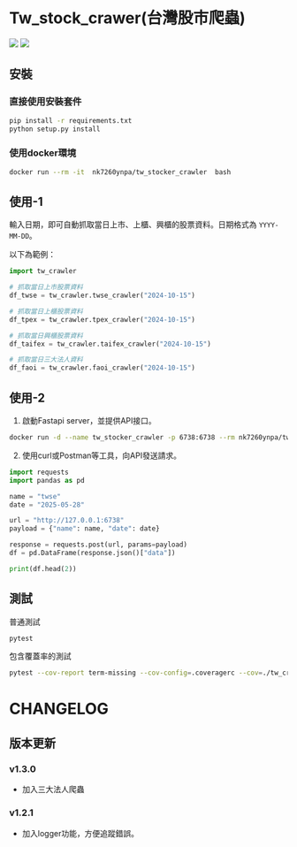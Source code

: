 # Tw_stock_crawer(台灣股市爬蟲)
![](https://img.shields.io/static/v1?label=python&message=3.8>=&color=blue)
[![](https://img.shields.io/static/v1?label=license&message=MIT&color=green)](./License.txt)

## 安裝

### 直接使用安裝套件
```bash
pip install -r requirements.txt
python setup.py install
```

### 使用docker環境
```bash
docker run --rm -it  nk7260ynpa/tw_stocker_crawler  bash
```

## 使用-1

輸入日期，即可自動抓取當日上市、上櫃、興櫃的股票資料。日期格式為 `YYYY-MM-DD`。

以下為範例：

```python
import tw_crawler

# 抓取當日上市股票資料
df_twse = tw_crawler.twse_crawler("2024-10-15")

# 抓取當日上櫃股票資料
df_tpex = tw_crawler.tpex_crawler("2024-10-15")

# 抓取當日興櫃股票資料
df_taifex = tw_crawler.taifex_crawler("2024-10-15")

# 抓取當日三大法人資料
df_faoi = tw_crawler.faoi_crawler("2024-10-15")
```

## 使用-2
1. 啟動Fastapi server，並提供API接口。

```bash
docker run -d --name tw_stocker_crawler -p 6738:6738 --rm nk7260ynpa/tw_stocker_crawler:latest
```
2. 使用curl或Postman等工具，向API發送請求。
```python
import requests
import pandas as pd

name = "twse"
date = "2025-05-28"

url = "http://127.0.0.1:6738"
payload = {"name": name, "date": date}

response = requests.post(url, params=payload)
df = pd.DataFrame(response.json()["data"])

print(df.head(2))
```

## 測試
普通測試
```bash
pytest
```
包含覆蓋率的測試
```bash
pytest --cov-report term-missing --cov-config=.coveragerc --cov=./tw_crawler test/
```

# CHANGELOG
## 版本更新
### v1.3.0
- 加入三大法人爬蟲
### v1.2.1
- 加入logger功能，方便追蹤錯誤。
